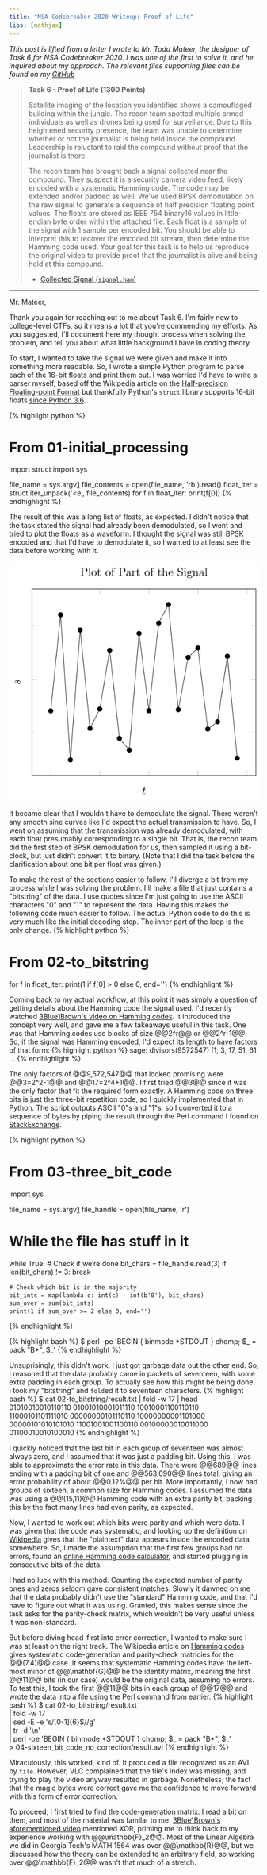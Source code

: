 ```yaml
---
title: "NSA Codebreaker 2020 Writeup: Proof of Life"
libs: [mathjax]
---
```


*This post is lifted from a letter I wrote to Mr. Todd Mateer, the designer of
Task 6 for NSA Codebreaker 2020. I was one of the first to solve it, and he
inquired about my approach. The relevant files supporting files can be found on
my [GitHub][1]*

> **Task 6 - Proof of Life (1300 Points)**
>
> Satellite imaging of the location you identified shows a camouflaged building
> within the jungle. The recon team spotted multiple armed individuals as well
> as drones being used for surveillance. Due to this heightened security
> presence, the team was unable to determine whether or not the journalist is
> being held inside the compound. Leadership is reluctant to raid the compound
> without proof that the journalist is there.
>
> The recon team has brought back a signal collected near the compound. They
> suspect it is a security camera video feed, likely encoded with a systematic
> Hamming code. The code may be extended and/or padded as well. We've used BPSK
> demodulation on the raw signal to generate a sequence of half precision
> floating point values. The floats are stored as IEEE 754 binary16 values in
> little-endian byte order within the attached file. Each float is a sample of
> the signal with 1 sample per encoded bit. You should be able to interpret this
> to recover the encoded bit stream, then determine the Hamming code used. Your
> goal for this task is to help us reproduce the original video to provide proof
> that the journalist is alive and being held at this compound.
>
> * [Collected Signal (`signal.ham`)](/assets/2021/02/06/challenge/signal.ham)

---

Mr. Mateer,

Thank you again for reaching out to me about Task 6. I'm fairly new to
college-level CTFs, so it means a lot that you're commending my efforts. As you
suggested, I'll document here my thought process when solving the problem, and
tell you about what little background I have in coding theory.

To start, I wanted to take the signal we were given and make it into something
more readable. So, I wrote a simple Python program to parse each of the 16-bit
floats and print them out. I was worried I'd have to write a parser myself,
based off the Wikipedia article on the [Half-precision Floating-point Format][2]
but thankfully Python's `struct` library supports 16-bit floats
[since Python 3.6][3].

{% highlight python %}
# From 01-initial_processing
import struct
import sys

file_name = sys.argv[1]
file_contents = open(file_name, 'rb').read()
float_iter = struct.iter_unpack('<e', file_contents)
for f in float_iter:
    print(f[0])
{% endhighlight %}

The result of this was a long list of floats, as expected. I didn't notice that
the task stated the signal had already been demodulated, so I went and tried to
plot the floats as a waveform. I thought the signal was still BPSK encoded and
that I'd have to demodulate it, so I wanted to at least see the data before
working with it.

![Plot of Part of the Signal](/assets/2021/02/06/zres_img/signal_time.svg)

It became clear that I wouldn't have to demodulate the signal. There weren't any
smooth sine curves like I'd expect the actual transmission to have. So, I went
on assuming that the transmission was already demodulated, with each float
presumably corresponding to a single bit. That is, the recon team did the first
step of BPSK demodulation for us, then sampled it using a bit-clock, but just
didn't convert it to binary. (Note that I did the task before the clarification
about one bit per float was given.)

To make the rest of the sections easier to follow, I'll diverge a bit from my
process while I was solving the problem. I'll make a file that just contains a
"bitstring" of the data. I use quotes since I'm just going to use the ASCII
characters "0" and "1" to represent the data. Having this makes the following
code much easier to follow. The actual Python code to do this is very much like
the initial decoding step. The inner part of the loop is the only change.
{% highlight python %}
# From 02-to_bitstring
for f in float_iter:
    print(1 if f[0] > 0 else 0, end='')
{% endhighlight %}

Coming back to my actual workflow, at this point it was simply a question of
getting details about the Hamming code the signal used. I'd recently watched
[3Blue1Brown's video on Hamming codes][4]. It introduced the concept very well,
and gave me a few takeaways useful in this task. One was that Hamming codes use
blocks of size @@2^r@@ or @@2^r-1@@. So, if the signal was Hamming encoded, I'd
expect its length to have factors of that form:
{% highlight python %}
sage: divisors(9572547)
[1,
 3,
 17,
 51,
 61,
 ...
{% endhighlight %}

The only factors of @@9\,572\,547@@ that looked promising were @@3=2^2-1@@ and
@@17=2^4+1@@. I first tried @@3@@ since it was the only factor that fit the
required form exactly. A Hamming code on three bits is just the three-bit
repetition code, so I quickly implemented that in Python. The script outputs
ASCII "0"s and "1"s, so I converted it to a sequence of bytes by piping the
result through the Perl command I found on [StackExchange][5].

{% highlight python %}
# From 03-three_bit_code
import sys

file_name = sys.argv[1]
file_handle = open(file_name, 'r')

# While the file has stuff in it
while True:
    # Check if we’re done
    bit_chars = file_handle.read(3)
    if len(bit_chars) != 3:
        break

    # Check which bit is in the majority
    bit_ints = map(lambda c: int(c) - int(b'0'), bit_chars)
    sum_over = sum(bit_ints)
    print(1 if sum_over >= 2 else 0, end='')
{% endhighlight %}

{% highlight bash %}
$ perl -pe 'BEGIN { binmode \*STDOUT } chomp; $_ = pack "B*", $_'
{% endhighlight %}

Unsuprisingly, this didn't work. I just got garbage data out the other end. So,
I reasoned that the data probably came in packets of seventeen, with some extra
padding in each group. To actually see how this might be being done, I took my
"bitstring" and `fold`ed it to seventeen characters.
{% highlight bash %}
$ cat 02-to_bitstring/result.txt | fold -w 17 | head
01010010010110110
01001010001011110
10010001100110110
11000101101111010
00000000101110110
10000000001101000
00000101010101010
11001001001100110
00100000010011000
01100010010100010
{% endhighlight %}

I quickly noticed that the last bit in each group of seventeen was almost always
zero, and I assumed that it was just a padding bit. Using this, I was able to
approximate the error rate in this data. There were @@689@@ lines ending with a
padding bit of one and @@563\,090@@ lines total, giving an error probability of
about @@0.12\%@@ per bit. More importantly, I now had groups of sixteen, a
common size for Hamming codes. I assumed the data was using a @@(15,11)@@
Hamming code with an extra parity bit, backing this by the fact many lines had
even parity, as expected.

Now, I wanted to work out which bits were parity and which were data. I was
given that the code was systematic, and looking up the definition on
[Wikipedia][6] gives that the "plaintext" data appears inside the encoded data
somewhere. So, I made the assumption that the first few groups had no errors,
found an [online Hamming code calculator][7], and started plugging in
consecutive bits of the data.

I had no luck with this method. Counting the expected number of parity ones and
zeros seldom gave consistent matches. Slowly it dawned on me that the data
probably didn't use the "standard" Hamming code, and that I'd have to figure out
what it was using. Granted, this makes sense since the task asks for the
parity-check matrix, which wouldn't be very useful unless it was non-standard.

But before diving head-first into error correction, I wanted to make sure I was
at least on the right track. The Wikipedia article on [Hamming codes][8] gives
systematic code-generation and parity-check matricies for the @@(7,4)@@ case. It
seems that systematic Hamming codes have the left-most minor of @@\mathbf{G}@@
be the identity matrix, meaning the first @@11@@ bits (in our case) would be the
original data, assuming no errors. To test this, I took the first @@11@@ bits in
each group of @@17@@ and wrote the data into a file using the Perl command from
earlier.
{% highlight bash %}
$ cat 02-to_bitstring/result.txt                                        \
    | fold -w 17                                                        \
    | sed -E -e 's/[0-1]{6}$//g'                                        \
    | tr -d '\n'                                                        \
    | perl -pe 'BEGIN { binmode \*STDOUT } chomp; $_ = pack "B*", $_'   \
    > 04-sixteen_bit_code_no_correction/result.avi
{% endhighlight %}

Miraculously, this worked, kind of. It produced a file recognized as an AVI by
`file`. However, VLC complained that the file's index was missing, and trying to
play the video anyway resulted in garbage. Nonetheless, the fact that the magic
bytes were correct gave me the confidence to move forward with this form of
error correction.

To proceed, I first tried to find the code-generation matrix. I read a bit on
them, and most of the material was familar to me.
[3Blue1Brown's aforementioned video][4] mentioned XOR, priming me to think back
to my experience working with @@\mathbb{F}_2@@. Most of the Linear Algebra we
did in Georgia Tech's MATH 1564 was over @@\mathbb{R}@@, but we discussed how
the theory can be extended to an arbitrary field, so working over
@@\mathbb{F}_2@@ wasn't that much of a stretch.


[1]: <https://github.com/ammrat13/ammrat13.github.io/tree/master/assets/2021/02/06> "My GitHub"
[2]: <https://en.wikipedia.org/wiki/Half-precision_floating-point_format> "Half-precision Floating-point Format"
[3]: <https://bugs.python.org/issue11734> "Python Supports 16-Bit Floats"
[4]: <https://youtu.be/X8jsijhllIA> "Hamming Codes and Error Correction"
[5]: <https://unix.stackexchange.com/a/212208> "How can I convert two-valued text data to binary (bit-representation)"
[6]: <https://en.wikipedia.org/wiki/Systematic_code> "Systematic Code"
[7]: <http://www.ecs.umass.edu/ece/koren/FaultTolerantSystems/simulator/Hamming/HammingCodes.html> "Hamming Code"
[8]: <https://en.wikipedia.org/wiki/Hamming_code> "Hamming code"
